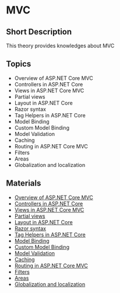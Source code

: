 # MVC

## Short Description

This theory provides knowledges about MVC

## Topics

* Overview of ASP.NET Core MVC
* Controllers in ASP.NET Core
* Views in ASP.NET Core MVC
* Partial views
* Layout in ASP.NET Core
* Razor syntax
* Tag Helpers in ASP.NET Core
* Model Binding
* Custom Model Binding
* Model Validation
* Caching
* Routing in ASP.NET Core MVC
* Filters
* Areas
* Globalization and localization

## Materials

* [Overview of ASP.NET Core MVC](https://docs.microsoft.com/en-us/aspnet/core/mvc/overview?view=aspnetcore-3.0)
* [Controllers in ASP.NET Core](https://docs.microsoft.com/en-us/aspnet/core/mvc/controllers/actions?view=aspnetcore-3.0)
* [Views in ASP.NET Core MVC](https://docs.microsoft.com/en-us/aspnet/core/mvc/views/overview?view=aspnetcore-3.0)
* [Partial views](https://docs.microsoft.com/en-us/aspnet/core/mvc/views/partial?view=aspnetcore-3.0)
* [Layout in ASP.NET Core](https://docs.microsoft.com/en-us/aspnet/core/mvc/views/layout?view=aspnetcore-3.0)
* [Razor syntax](https://docs.microsoft.com/en-us/aspnet/core/mvc/views/razor?view=aspnetcore-3.0)
* [Tag Helpers in ASP.NET Core](https://docs.microsoft.com/en-us/aspnet/core/mvc/views/tag-helpers/intro?view=aspnetcore-3.0)
* [Model Binding](https://docs.microsoft.com/en-us/aspnet/core/mvc/models/model-binding?view=aspnetcore-3.0)
* [Custom Model Binding](https://docs.microsoft.com/en-us/aspnet/core/mvc/advanced/custom-model-binding?view=aspnetcore-3.0)
* [Model Validation](https://docs.microsoft.com/en-us/aspnet/core/mvc/models/validation?view=aspnetcore-3.0)
* [Caching](https://docs.microsoft.com/en-us/aspnet/core/performance/caching/response?view=aspnetcore-3.0)
* [Routing in ASP.NET Core MVC](https://docs.microsoft.com/en-us/aspnet/core/mvc/controllers/routing?view=aspnetcore-3.0)
* [Filters](https://docs.microsoft.com/en-us/aspnet/core/mvc/controllers/filters?view=aspnetcore-3.0)
* [Areas](https://docs.microsoft.com/en-us/aspnet/core/mvc/controllers/areas?view=aspnetcore-3.0)
* [Globalization and localization](https://docs.microsoft.com/en-us/aspnet/core/fundamentals/localization?view=aspnetcore-3.0)
